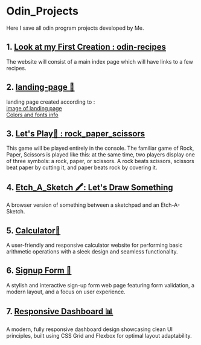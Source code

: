 # Odin_Projects
Here I save all odin program projects developed by Me.  

## 1. [Look at my First Creation  : odin-recipes](https://iamflame03.github.io/Odin_Projects/odin-recipes/index.html)
The website will consist of a main index page which will have links to a few recipes. 

## 2. [landing-page 📄](https://iamflame03.github.io/Odin_Projects/landing-page/index.html)
landing page created according to : <br>
[image of landing page](https://cdn.statically.io/gh/TheOdinProject/curriculum/81a5d553f4073e593d23a6ab00d50eef8620796d/foundations/html_css/project/imgs/01.png
)
<br>
[Colors and fonts info](https://cdn.statically.io/gh/TheOdinProject/curriculum/81a5d553f4073e593d23a6ab00d50eef8620796d/foundations/html_css/project/imgs/02.png)


## 3. [ Let's Play🥇 : rock_paper_scissors](https://iamflame03.github.io/Odin_Projects/rock_paper_scissors/index.html)
This game will be played entirely in the console.
The familiar game of Rock, Paper, Scissors is played like this: at the same time, two players display one of three symbols: a rock, paper, or scissors. A rock beats scissors, scissors beat paper by cutting it, and paper beats rock by covering it.

## 4. [Etch_A_Sketch 🖍️: Let's Draw Something](https://iamflame03.github.io/Odin_Projects/etch-a-sketch/index.html)
A browser version of something between a sketchpad and an Etch-A-Sketch.

## 5. [Calculator🔢](https://iamflame03.github.io/Odin_Projects/calculator/index.html)
A user-friendly and responsive calculator website for performing basic arithmetic operations with a sleek design and seamless functionality.

## 6. [Signup Form 📝](https://iamflame03.github.io/Odin_Projects/signup-form/index.html)
A stylish and interactive sign-up form web page featuring form validation, a modern layout, and a focus on user experience.

## 7. [Responsive Dashboard 📊](https://iamflame03.github.io/Odin_Projects/dashboard/index.html) 
A modern, fully responsive dashboard design showcasing clean UI principles, built using CSS Grid and Flexbox for optimal layout adaptability. 

